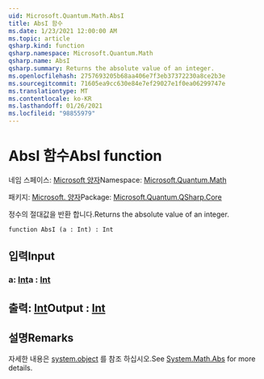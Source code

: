 ```yaml
---
uid: Microsoft.Quantum.Math.AbsI
title: AbsI 함수
ms.date: 1/23/2021 12:00:00 AM
ms.topic: article
qsharp.kind: function
qsharp.namespace: Microsoft.Quantum.Math
qsharp.name: AbsI
qsharp.summary: Returns the absolute value of an integer.
ms.openlocfilehash: 2757693205b68aa406e7f3eb37372230a8ce2b3e
ms.sourcegitcommit: 71605ea9cc630e84e7ef29027e1f0ea06299747e
ms.translationtype: MT
ms.contentlocale: ko-KR
ms.lasthandoff: 01/26/2021
ms.locfileid: "98855979"
---
```

# <a name="absi-function"></a><span data-ttu-id="a1b68-102">AbsI 함수</span><span class="sxs-lookup"><span data-stu-id="a1b68-102">AbsI function</span></span>

<span data-ttu-id="a1b68-103">네임 스페이스: [Microsoft 양자](xref:Microsoft.Quantum.Math)</span><span class="sxs-lookup"><span data-stu-id="a1b68-103">Namespace: [Microsoft.Quantum.Math](xref:Microsoft.Quantum.Math)</span></span>

<span data-ttu-id="a1b68-104">패키지: [Microsoft. 양자](https://nuget.org/packages/Microsoft.Quantum.QSharp.Core)</span><span class="sxs-lookup"><span data-stu-id="a1b68-104">Package: [Microsoft.Quantum.QSharp.Core](https://nuget.org/packages/Microsoft.Quantum.QSharp.Core)</span></span>


<span data-ttu-id="a1b68-105">정수의 절대값을 반환 합니다.</span><span class="sxs-lookup"><span data-stu-id="a1b68-105">Returns the absolute value of an integer.</span></span>

```qsharp
function AbsI (a : Int) : Int
```


## <a name="input"></a><span data-ttu-id="a1b68-106">입력</span><span class="sxs-lookup"><span data-stu-id="a1b68-106">Input</span></span>

### <a name="a--int"></a><span data-ttu-id="a1b68-107">a: [Int](xref:microsoft.quantum.lang-ref.int)</span><span class="sxs-lookup"><span data-stu-id="a1b68-107">a : [Int](xref:microsoft.quantum.lang-ref.int)</span></span>





## <a name="output--int"></a><span data-ttu-id="a1b68-108">출력: [Int](xref:microsoft.quantum.lang-ref.int)</span><span class="sxs-lookup"><span data-stu-id="a1b68-108">Output : [Int](xref:microsoft.quantum.lang-ref.int)</span></span>



## <a name="remarks"></a><span data-ttu-id="a1b68-109">설명</span><span class="sxs-lookup"><span data-stu-id="a1b68-109">Remarks</span></span>

<span data-ttu-id="a1b68-110">자세한 내용은 [system.object](https://docs.microsoft.com/dotnet/api/system.math.abs) 를 참조 하십시오.</span><span class="sxs-lookup"><span data-stu-id="a1b68-110">See [System.Math.Abs](https://docs.microsoft.com/dotnet/api/system.math.abs) for more details.</span></span>
